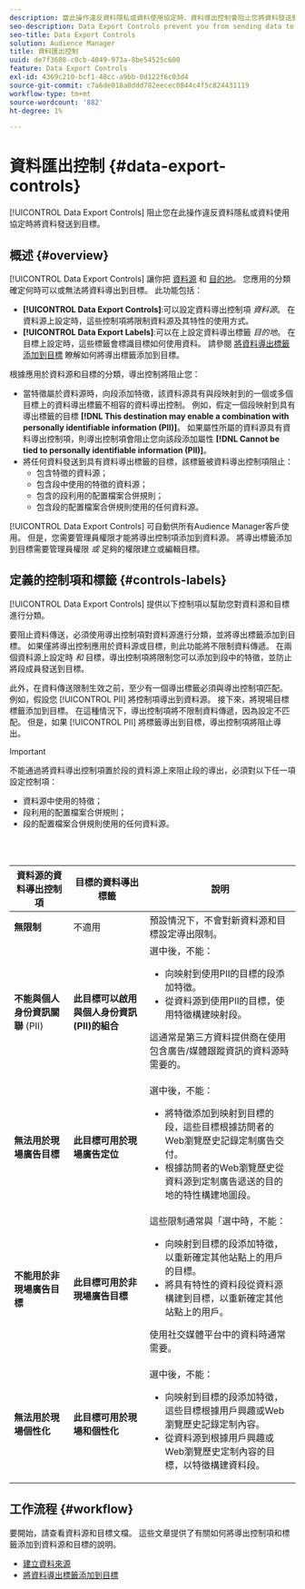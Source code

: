 ```yaml
---
description: 當此操作違反資料隱私或資料使用協定時，資料導出控制會阻止您將資料發送到目標。
seo-description: Data Export Controls prevent you from sending data to destinations when this action violates data privacy or data use agreements.
seo-title: Data Export Controls
solution: Audience Manager
title: 資料匯出控制
uuid: de7f3608-c0cb-4049-973a-8be54525c600
feature: Data Export Controls
exl-id: 4369c210-bcf1-48cc-a9bb-0d122f6c03d4
source-git-commit: c7a6de018a0ddd782eecec0844c4f5c824431119
workflow-type: tm+mt
source-wordcount: '882'
ht-degree: 1%

---
```


# 資料匯出控制 {#data-export-controls}

[!UICONTROL Data Export Controls] 阻止您在此操作違反資料隱私或資料使用協定時將資料發送到目標。

## 概述 {#overview}

[!UICONTROL Data Export Controls] 讓你把 [資料源](../features/datasources-list-and-settings.md#data-sources-list-and-settings) 和 [目的地](../features/destinations/destinations.md)。 您應用的分類確定何時可以或無法將資料導出到目標。 此功能包括：

* **[!UICONTROL Data Export Controls]**:可以設定資料導出控制項 *資料源*。 在資料源上設定時，這些控制項將限制資料源及其特性的使用方式。
* **[!UICONTROL Data Export Labels]**:可以在上設定資料導出標籤 *目的地*。 在目標上設定時，這些標籤會標識目標如何使用資料。 請參閱 [將資料導出標籤添加到目標](/help/using/features/destinations/add-data-export-labels.md) 瞭解如何將導出標籤添加到目標。

根據應用於資料源和目標的分類，導出控制將阻止您：

* 當特徵屬於資料源時，向段添加特徵，該資料源具有與段映射到的一個或多個目標上的資料導出標籤不相容的資料導出控制。
例如，假定一個段映射到具有導出標籤的目標 **[!DNL This destination may enable a combination with personally identifiable information (PII)]**。 如果屬性所屬的資料源具有資料導出控制項，則導出控制項會阻止您向該段添加屬性 **[!DNL Cannot be tied to personally identifiable information (PII)]**。
* 將任何資料發送到具有資料導出標籤的目標，該標籤被資料導出控制項阻止：
   * 包含特徵的資料源；
   * 包含段中使用的特徵的資料源；
   * 包含的段利用的配置檔案合併規則；
   * 包含段的配置檔案合併規則使用的任何資料源。

[!UICONTROL Data Export Controls] 可自動供所有Audience Manager客戶使用。 但是，您需要管理員權限才能將導出控制項添加到資料源。 將導出標籤添加到目標需要管理員權限 *或* 足夠的權限建立或編輯目標。

## 定義的控制項和標籤 {#controls-labels}

[!UICONTROL Data Export Controls] 提供以下控制項以幫助您對資料源和目標進行分類。

要阻止資料傳送，必須使用導出控制項對資料源進行分類，並將導出標籤添加到目標。 如果僅將導出控制應用於資料源或目標，則此功能將不限制資料傳遞。 在兩個資料源上設定時 *和* 目標，導出控制項將限制您可以添加到段中的特徵，並防止將段成員發送到目標。

此外，在資料傳送限制生效之前，至少有一個導出標籤必須與導出控制項匹配。 例如，假設您 [!UICONTROL PII] 將控制項導出到資料源。 接下來，將現場目標標籤添加到目標。 在這種情況下，導出控制項將不限制資料傳遞，因為設定不匹配。 但是，如果 [!UICONTROL PII] 將標籤導出到目標，導出控制項將阻止導出。

>[!IMPORTANT]
>
>不能通過將資料導出控制項置於段的資料源上來阻止段的導出，必須對以下任一項設定控制項：
> * 資料源中使用的特徵；
> * 段利用的配置檔案合併規則；
> * 段的配置檔案合併規則使用的任何資料源。


<br> 

<table id="table_7D1F0270B5604A82B96A13CC49C937C0"> 
 <thead> 
  <tr> 
   <th colname="col1" class="entry"> 資料源的資料導出控制項 </th> 
   <th colname="col2" class="entry"> 目標的資料導出標籤 </th> 
   <th colname="col3" class="entry"> 說明 </th> 
  </tr> 
 </thead>
 <tbody> 
  <tr> 
   <td colname="col1"> <b><span class="uicontrol"> 無限制</span></b> </td> 
   <td colname="col2"> 不適用 </td> 
   <td colname="col3"> 預設情況下，不會對新資料源和目標設定導出限制。 </td> 
  </tr> 
  <tr> 
   <td colname="col1"> <b><span class="uicontrol"> 不能與個人身份資訊關聯</span></b> (PII) </td> 
   <td colname="col2"> <b><span class="uicontrol"> 此目標可以啟用與個人身份資訊(PII)的組合</span></b> </td> 
   <td colname="col3">選中後，不能： 
    <ul id="ul_0D5A4D0373374217A4BACDFC3BB2F79D"> 
     <li id="li_C32FC26C6E814412A1C73B840E81BB68">向映射到使用PII的目標的段添加特徵。 </li> 
     <li id="li_BF4FD10807AF4E109CEA22FBD3F6F9B3">從資料源到使用PII的目標，使用特徵構建映射段。 </li> 
    </ul> <p>這通常是第三方資料提供商在使用包含廣告/媒體跟蹤資訊的資料源時需要的。 </p> </td> 
  </tr> 
  <tr> 
   <td colname="col1"> <b><span class="uicontrol"> 無法用於現場廣告目標</span></b> </td> 
   <td colname="col2"> <b><span class="uicontrol"> 此目標可用於現場廣告定位</span></b> </td> 
   <td colname="col3">選中後，不能： 
    <ul id="ul_5B17972E7E0C424A833AD540DFF3CBF2"> 
     <li id="li_05810CEAC8CB4616BB2D52DDDADA84A8">將特徵添加到映射到目標的段，這些目標根據訪問者的Web瀏覽歷史記錄定制廣告交付。 </li> 
     <li id="li_B2C3479ECEA74F49B9A2CFDDEE128DF3">根據訪問者的Web瀏覽歷史從資料源到定制廣告遞送的目的地的特性構建地圖段。 </li> 
    </ul> </td> 
  </tr> 
  <tr> 
   <td colname="col1"> <b><span class="uicontrol"> 不能用於非現場廣告目標</span></b> </td> 
   <td colname="col2"> <b><span class="uicontrol"> 此目標可用於非現場廣告目標</span></b> </td> 
   <td colname="col3">這些限制通常與「選中時，不能： 
    <ul id="ul_B9352FF5282C481BA3A24C581217A156"> 
     <li id="li_0F89583A603D4CD8804724954CFD52C6">向映射到目標的段添加特徵，以重新確定其他站點上的用戶的目標。 </li> 
     <li id="li_ABDD8BEDE9AF411695C7BDF9AE522BA7">將具有特性的資料段從資料源構建到目標，以重新確定其他站點上的用戶。 </li> 
    </ul> <p>使用社交媒體平台中的資料時通常需要。 </p> </td> 
  </tr> 
  <tr> 
   <td colname="col1"> <b><span class="uicontrol"> 無法用於現場個性化</span></b> </td> 
   <td colname="col2"> <b><span class="uicontrol"> 此目標可用於現場和個性化</span></b> </td> 
   <td colname="col3">選中後，不能： 
    <ul id="ul_3360EB209E07402A863F0E7473B99D3F"> 
     <li id="li_88B3842B67E040EB9DC0BBEB8E5EC251">向映射到目標的段添加特徵，這些目標根據用戶興趣或Web瀏覽歷史記錄定制內容。 </li> 
     <li id="li_6506254CCE6546039A3D82B60368C8B4">從資料源到根據用戶興趣或Web瀏覽歷史定制內容的目標，以特徵構建資料段。 </li> 
    </ul> </td> 
  </tr> 
 </tbody> 
</table>

## 工作流程 {#workflow}

要開始，請查看資料源和目標文檔。 這些文章提供了有關如何將導出控制項和標籤添加到資料源和目標的說明。

* [建立資料來源](../features/manage-datasources.md#create-data-source)
* [將資料導出標籤添加到目標](../features/destinations/add-data-export-labels.md)
